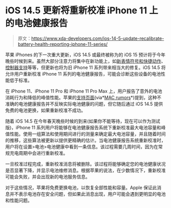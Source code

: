 # iOS 14.5 更新将重新校准 iPhone 11 上的电池健康报告

> 原文：<https://www.xda-developers.com/ios-14-5-update-recalibrate-battery-health-reporting-iphone-11-series/>

苹果 iPhones 的下一次重大更新，iOS 14.5 或最终被称为的 iOS 15 预计将于今年晚些时候到来。虽然大部分注意力将集中在新功能上，如[新表情符号和快捷动作](https://www.xda-developers.com/apple-ios-14-5-beta-2-rollout/)、[控制器支持](https://www.xda-developers.com/ios-14-5-ipados-beta-support-unlocking-apple-watch-controller-support-sony-dualsense-xbox-more/)等等，但更新也将为旧 iPhone 11 系列带来相当大的修复。iOS 14.5 将允许用户重新校准 iPhone 11 系列的电池健康报告，可能会诊断这些设备的电池性能低于标准。

在 iPhone 11、iPhone 11 Pro 和 iPhone 11 Pro Max 上，用户报告了意外的电池消耗行为和降低的峰值性能。苹果的[支持页面](https://support.apple.com/en-us/HT212247)(via*[MAC rumors](https://www.macrumors.com/2021/03/31/ios-14-5-iphone-11-battery-recalibration/)*)提到，这种不准确的电池健康报告并不反映实际电池健康的问题，但它随后通过 iOS 14.5 提供免费的电池更换，如果重新校准不成功。

随着 iOS 14.5 在今年春天晚些时候的到来(如果你不能等待，现在可以作为测试版)，iPhone 11 系列用户将能够在电池健康报告系统下重新校准最大电池容量和峰值性能。使用一组算法和使用期间进行的测量来确定最大电池容量，并且随着时间的推移，这些算法被更新以提供更精确的估计。当电池健康报告系统重新校准时，用户将在设置>电池>电池健康中看到一条信息。该过程需要几周时间，因为在常规充电周期中会进行重新校准。

一旦校准过程完成，重新校准消息将被删除。该过程将能够确定您的电池健康状况是否显著下降，并显示电池维修消息。根据苹果的说法，在少数情况下，重新校准可能会失败，并会出现新的电池服务信息。

对于这些情况，苹果将免费更换电池，以恢复全部性能和容量。Apple 保证此消息并不表示电池存在安全问题，但如果此消息出现，用户可能会遇到更明显的电池和性能问题。